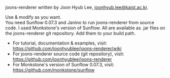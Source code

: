 joons-renderer written by Joon Hyub Lee, joonhyub.lee@kaist.ac.kr.

Use & modify as you want.  
You need Sunflow 0.07.3 and Janino to run joons-renderer from source code. I used Monkstone's version of Sunflow. All are available as .jar files on the joons-renderer git repository. Add them to your build path.

* For tutorial, documentation & examples, visit: https://github.com/joonhyublee/joons-renderer/wiki  
* For joons-renderer source code (git repository), visit: https://github.com/joonhyublee/joons-renderer
* For Monkstone's version of Sunflow 0.07.3, visit: https://github.com/monkstone/sunflow


